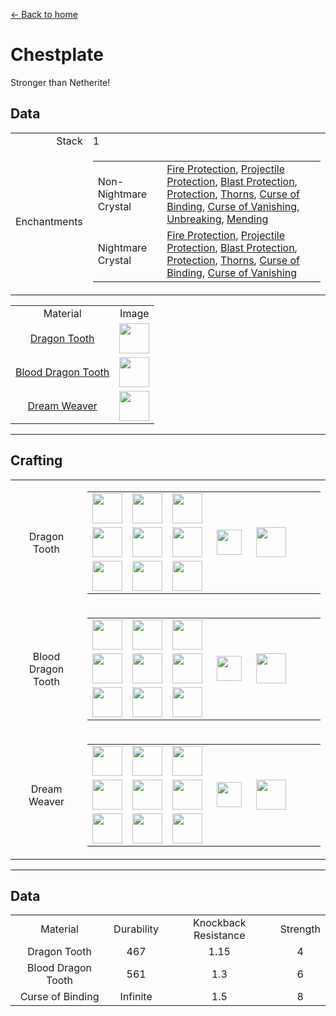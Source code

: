 [← Back to home](../)
# Chestplate
Stronger than Netherite!

## Data
<table>
    <tr><td align="end">Stack</td><td>1</td></tr>
    <tr><td align="end">Enchantments</td><td>
        <table>
            <tr><td>Non-Nightmare Crystal</td><td><a href="https://minecraft.fandom.com/wiki/Fire_Protection">Fire Protection</a>, <a href="https://minecraft.fandom.com/wiki/Projectile_Protection">Projectile Protection</a>, <a href="https://minecraft.fandom.com/wiki/Blast_Protection">Blast Protection</a>, <a href="https://minecraft.fandom.com/wiki/Protection">Protection</a>, <a href="https://minecraft.fandom.com/wiki/Thorns">Thorns</a>, <a href="https://minecraft.fandom.com/wiki/Binding_Curse">Curse of Binding</a>, <a href="https://minecraft.fandom.com/wiki/Curse_of_Vanishing">Curse of Vanishing</a>, <a href="https://minecraft.fandom.com/wiki/Durability">Unbreaking</a>, <a href="https://minecraft.fandom.com/wiki/Mending">Mending</a></td></tr>
            <tr><td>Nightmare Crystal</td><td><a href="https://minecraft.fandom.com/wiki/Fire_Protection">Fire Protection</a>, <a href="https://minecraft.fandom.com/wiki/Projectile_Protection">Projectile Protection</a>, <a href="https://minecraft.fandom.com/wiki/Blast_Protection">Blast Protection</a>, <a href="https://minecraft.fandom.com/wiki/Protection">Protection</a>, <a href="https://minecraft.fandom.com/wiki/Thorns">Thorns</a>, <a href="https://minecraft.fandom.com/wiki/Binding_Curse">Curse of Binding</a>, <a href="https://minecraft.fandom.com/wiki/Curse_of_Vanishing">Curse of Vanishing</a></td></tr>
        </table>
    </td></tr>
</table>
<table>
    <tr><td align="center">Material</td><td align="center">Image</td></tr>
    <tr><td align="center"><a href="dragon_tooth.md">Dragon Tooth</a></td><td><img src="https://i.imgur.com/A2lVkZG.png" height="48"/></td></tr>
    <tr><td align="center"><a href="dragon_blood_tooth.md">Blood Dragon Tooth</a></td><td><img src="https://i.imgur.com/Z51McG5.png" height="48"/></td></tr>
    <tr><td align="center"><a href="nightmare_crystal.md">Dream Weaver</a></td><td><img src="https://i.imgur.com/CKid2Sf.png" height="48"/></td></tr>
</table>

---

## Crafting
<table>
    <tr>
        <td align="center">Dragon Tooth</td>
        <td>
            <table>
                <tr><td><img src="https://i.imgur.com/ZJn6ZOj.png" width="48"/></td><td><img src="https://i.imgur.com/wl43BjZ.png" width="48"/></td><td><img src="https://i.imgur.com/ZJn6ZOj.png" width="48"/></td><td colspan="3"></td></tr>
                <tr><td><img src="https://i.imgur.com/ZJn6ZOj.png" width="48"/></td><td><img src="https://i.imgur.com/ZJn6ZOj.png" width="48"/></td><td><img src="https://i.imgur.com/ZJn6ZOj.png" width="48"/></td><td width="70" align="center"><img src="https://i.imgur.com/VE0KqIE.png" width="40"/></td><td><img src="https://i.imgur.com/A2lVkZG.png" width="48"/></td><td width="70"></td></tr>
                <tr><td><img src="https://i.imgur.com/ZJn6ZOj.png" width="48"/></td><td><img src="https://i.imgur.com/ZJn6ZOj.png" width="48"/></td><td><img src="https://i.imgur.com/ZJn6ZOj.png" width="48"/></td><td colspan="3"></td></tr>
            </table>
        </td>
    </tr>
    <tr>
        <td align="center">Blood Dragon Tooth</td>
        <td>
            <table>
                <tr><td><img src="https://i.imgur.com/DWX8hfU.png" width="48"/></td><td><img src="https://i.imgur.com/wl43BjZ.png" width="48"/></td><td><img src="https://i.imgur.com/DWX8hfU.png" width="48"/></td><td colspan="3"></td></tr>
                <tr><td><img src="https://i.imgur.com/DWX8hfU.png" width="48"/></td><td><img src="https://i.imgur.com/DWX8hfU.png" width="48"/></td><td><img src="https://i.imgur.com/DWX8hfU.png" width="48"/></td><td width="70" align="center"><img src="https://i.imgur.com/VE0KqIE.png" width="40"/></td><td><img src="https://i.imgur.com/Z51McG5.png" width="48"/></td><td width="70"></td></tr>
                <tr><td><img src="https://i.imgur.com/DWX8hfU.png" width="48"/></td><td><img src="https://i.imgur.com/DWX8hfU.png" width="48"/></td><td><img src="https://i.imgur.com/DWX8hfU.png" width="48"/></td><td colspan="3"></td></tr>
            </table>
        </td>
    </tr>
    <tr>
        <td align="center">Dream Weaver</td>
        <td>
            <table>
                <tr><td><img src="https://i.imgur.com/pivPa8U.png" width="48"/></td><td><img src="https://i.imgur.com/wl43BjZ.png" width="48"/></td><td><img src="https://i.imgur.com/pivPa8U.png" width="48"/></td><td colspan="3"></td></tr>
                <tr><td><img src="https://i.imgur.com/pivPa8U.png" width="48"/></td><td><img src="https://i.imgur.com/pivPa8U.png" width="48"/></td><td><img src="https://i.imgur.com/pivPa8U.png" width="48"/></td><td width="70" align="center"><img src="https://i.imgur.com/VE0KqIE.png" width="40"/></td><td><img src="https://i.imgur.com/CKid2Sf.png" width="48"/></td><td width="70"></td></tr>
                <tr><td><img src="https://i.imgur.com/pivPa8U.png" width="48"/></td><td><img src="https://i.imgur.com/pivPa8U.png" width="48"/></td><td><img src="https://i.imgur.com/pivPa8U.png" width="48"/></td><td colspan="3"></td></tr>
            </table>
        </td>
    </tr>
</table>

---

## Data

<table>
    <tr><td align="center">Material</td><td align="center">Durability</td><td align="center">Knockback Resistance</td><td align="center">Strength</td></tr>
    <tr><td align="center">Dragon Tooth</td><td align="center">467</td><td align="center">1.15</td><td align="center">4</td></tr>
    <tr><td align="center">Blood Dragon Tooth</td><td align="center">561</td><td align="center">1.3</td><td align="center">6</td></tr>
    <tr><td align="center">Curse of Binding</td><td align="center">Infinite</td><td align="center">1.5</td><td align="center">8</td></tr>
</table>
